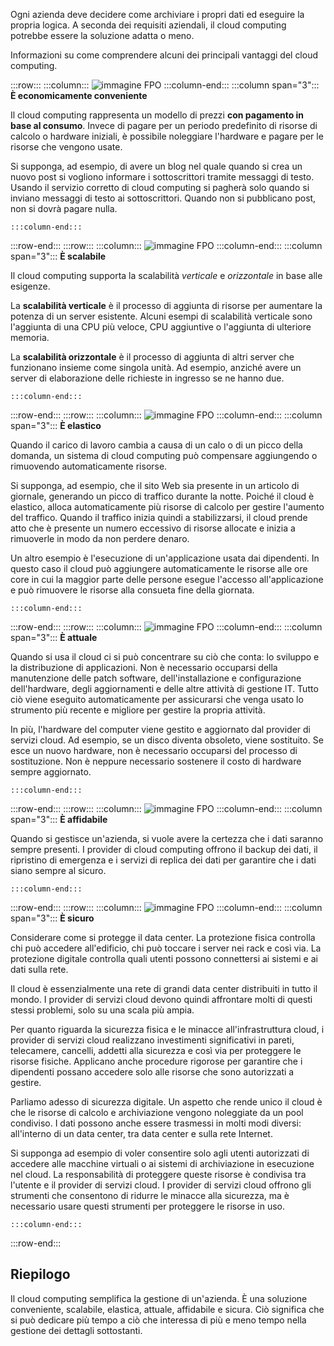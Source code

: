 Ogni azienda deve decidere come archiviare i propri dati ed eseguire la propria logica. A seconda dei requisiti aziendali, il cloud computing potrebbe essere la soluzione adatta o meno.

Informazioni su come comprendere alcuni dei principali vantaggi del cloud computing.

:::row:::
    :::column:::
        ![immagine FPO](../media/3-cost-effective.png)
    :::column-end:::
    :::column span="3"::: **È economicamente conveniente**

Il cloud computing rappresenta un modello di prezzi **con pagamento in base al consumo**. Invece di pagare per un periodo predefinito di risorse di calcolo o hardware iniziali, è possibile noleggiare l'hardware e pagare per le risorse che vengono usate.

Si supponga, ad esempio, di avere un blog nel quale quando si crea un nuovo post si vogliono informare i sottoscrittori tramite messaggi di testo. Usando il servizio corretto di cloud computing si pagherà solo quando si inviano messaggi di testo ai sottoscrittori. Quando non si pubblicano post, non si dovrà pagare nulla.

    :::column-end:::
:::row-end:::
:::row:::
    :::column:::
        ![immagine FPO](../media/3-scalable.png)
    :::column-end:::
    :::column span="3"::: **È scalabile**

Il cloud computing supporta la scalabilità _verticale_ e _orizzontale_ in base alle esigenze.

La **scalabilità verticale** è il processo di aggiunta di risorse per aumentare la potenza di un server esistente. Alcuni esempi di scalabilità verticale sono l'aggiunta di una CPU più veloce, CPU aggiuntive o l'aggiunta di ulteriore memoria.

La **scalabilità orizzontale** è il processo di aggiunta di altri server che funzionano insieme come singola unità. Ad esempio, anziché avere un server di elaborazione delle richieste in ingresso se ne hanno due.

    :::column-end:::
:::row-end:::
:::row:::
    :::column:::
        ![immagine FPO](../media/3-elastic.png)
    :::column-end:::
    :::column span="3"::: **È elastico**

Quando il carico di lavoro cambia a causa di un calo o di un picco della domanda, un sistema di cloud computing può compensare aggiungendo o rimuovendo automaticamente risorse.

Si supponga, ad esempio, che il sito Web sia presente in un articolo di giornale, generando un picco di traffico durante la notte. Poiché il cloud è elastico, alloca automaticamente più risorse di calcolo per gestire l'aumento del traffico. Quando il traffico inizia quindi a stabilizzarsi, il cloud prende atto che è presente un numero eccessivo di risorse allocate e inizia a rimuoverle in modo da non perdere denaro.

Un altro esempio è l'esecuzione di un'applicazione usata dai dipendenti. In questo caso il cloud può aggiungere automaticamente le risorse alle ore core in cui la maggior parte delle persone esegue l'accesso all'applicazione e può rimuovere le risorse alla consueta fine della giornata.

    :::column-end:::
:::row-end:::
:::row:::
    :::column:::
        ![immagine FPO](../media/3-current.png)
    :::column-end:::
    :::column span="3"::: **È attuale**

Quando si usa il cloud ci si può concentrare su ciò che conta: lo sviluppo e la distribuzione di applicazioni. Non è necessario occuparsi della manutenzione delle patch software, dell'installazione e configurazione dell'hardware, degli aggiornamenti e delle altre attività di gestione IT. Tutto ciò viene eseguito automaticamente per assicurarsi che venga usato lo strumento più recente e migliore per gestire la propria attività.

In più, l'hardware del computer viene gestito e aggiornato dal provider di servizi cloud. Ad esempio, se un disco diventa obsoleto, viene sostituito. Se esce un nuovo hardware, non è necessario occuparsi del processo di sostituzione. Non è neppure necessario sostenere il costo di hardware sempre aggiornato.

    :::column-end:::
:::row-end:::
:::row:::
    :::column:::
        ![immagine FPO](../media/3-reliable.png)
    :::column-end:::
    :::column span="3"::: **È affidabile**

Quando si gestisce un'azienda, si vuole avere la certezza che i dati saranno sempre presenti. I provider di cloud computing offrono il backup dei dati, il ripristino di emergenza e i servizi di replica dei dati per garantire che i dati siano sempre al sicuro.

    :::column-end:::
:::row-end:::
:::row:::
    :::column:::
        ![immagine FPO](../media/3-reliable.png)
    :::column-end:::
    :::column span="3"::: **È sicuro**

Considerare come si protegge il data center. La protezione fisica controlla chi può accedere all'edificio, chi può toccare i server nei rack e così via. La protezione digitale controlla quali utenti possono connettersi ai sistemi e ai dati sulla rete.

Il cloud è essenzialmente una rete di grandi data center distribuiti in tutto il mondo. I provider di servizi cloud devono quindi affrontare molti di questi stessi problemi, solo su una scala più ampia.

Per quanto riguarda la sicurezza fisica e le minacce all'infrastruttura cloud, i provider di servizi cloud realizzano investimenti significativi in pareti, telecamere, cancelli, addetti alla sicurezza e così via per proteggere le risorse fisiche. Applicano anche procedure rigorose per garantire che i dipendenti possano accedere solo alle risorse che sono autorizzati a gestire.

Parliamo adesso di sicurezza digitale. Un aspetto che rende unico il cloud è che le risorse di calcolo e archiviazione vengono noleggiate da un pool condiviso. I dati possono anche essere trasmessi in molti modi diversi: all'interno di un data center, tra data center e sulla rete Internet.

Si supponga ad esempio di voler consentire solo agli utenti autorizzati di accedere alle macchine virtuali o ai sistemi di archiviazione in esecuzione nel cloud. La responsabilità di proteggere queste risorse è condivisa tra l'utente e il provider di servizi cloud. I provider di servizi cloud offrono gli strumenti che consentono di ridurre le minacce alla sicurezza, ma è necessario usare questi strumenti per proteggere le risorse in uso.

    :::column-end:::
:::row-end:::

## <a name="summary"></a>Riepilogo

Il cloud computing semplifica la gestione di un'azienda. È una soluzione conveniente, scalabile, elastica, attuale, affidabile e sicura. Ciò significa che si può dedicare più tempo a ciò che interessa di più e meno tempo nella gestione dei dettagli sottostanti.